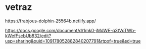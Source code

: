 # vetraz

https://frabjous-dolphin-25564b.netlify.app/


https://docs.google.com/document/d/1mk0-jMdWE-q3tVoTWb-kWefFscbUb832/edit?usp=sharing&ouid=109178052882840207791&rtpof=true&sd=true
